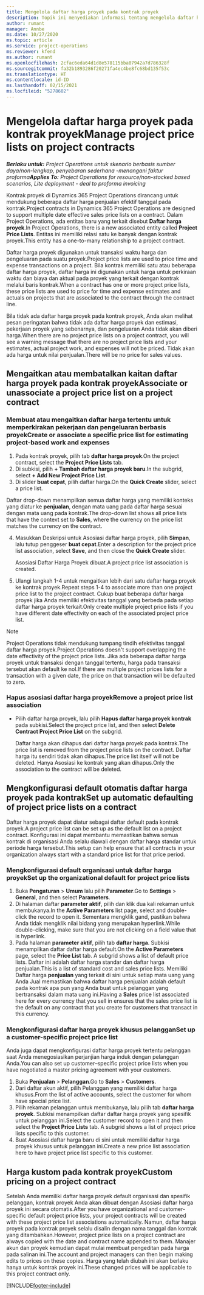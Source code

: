 ```yaml
---
title: Mengelola daftar harga proyek pada kontrak proyek
description: Topik ini menyediakan informasi tentang mengelola daftar harga proyek pada kontrak proyek.
author: rumant
manager: Annbe
ms.date: 10/27/2020
ms.topic: article
ms.service: project-operations
ms.reviewer: kfend
ms.author: rumant
ms.openlocfilehash: 2cfac6eda64d1d8e578115bba07942a7d786328f
ms.sourcegitcommit: fa32b1893286f20271fa4ec4be8fc68bd135f53c
ms.translationtype: HT
ms.contentlocale: id-ID
ms.lasthandoff: 02/15/2021
ms.locfileid: "5278602"
---
```

# <a name="manage-project-price-lists-on-project-contracts"></a><span data-ttu-id="7ec07-103">Mengelola daftar harga proyek pada kontrak proyek</span><span class="sxs-lookup"><span data-stu-id="7ec07-103">Manage project price lists on project contracts</span></span>

<span data-ttu-id="7ec07-104">_**Berlaku untuk:** Project Operations untuk skenario berbasis sumber daya/non-lengkap, penyebaran sederhana -menangani faktur proforma_</span><span class="sxs-lookup"><span data-stu-id="7ec07-104">_**Applies To:** Project Operations for resource/non-stocked based scenarios, Lite deployment - deal to proforma invoicing_</span></span>

<span data-ttu-id="7ec07-105">Kontrak proyek di Dynamics 365 Project Operations dirancang untuk mendukung beberapa daftar harga penjualan efektif tanggal pada kontrak.</span><span class="sxs-lookup"><span data-stu-id="7ec07-105">Project contracts in Dynamics 365 Project Operations are designed to support multiple date effective sales price lists on a contract.</span></span> <span data-ttu-id="7ec07-106">Dalam Project Operations, ada entitas baru yang terkait disebut **Daftar harga proyek**.</span><span class="sxs-lookup"><span data-stu-id="7ec07-106">In Project Operations, there is a new associated entity called **Project Price Lists**.</span></span> <span data-ttu-id="7ec07-107">Entitas ini memiliki relasi satu ke banyak dengan kontrak proyek.</span><span class="sxs-lookup"><span data-stu-id="7ec07-107">This entity has a one-to-many relationship to a project contract.</span></span>

<span data-ttu-id="7ec07-108">Daftar harga proyek digunakan untuk transaksi waktu harga dan pengeluaran pada suatu proyek.</span><span class="sxs-lookup"><span data-stu-id="7ec07-108">Project price lists are used to price time and expense transactions on a project.</span></span> <span data-ttu-id="7ec07-109">Bila kontrak memiliki satu atau beberapa daftar harga proyek, daftar harga ini digunakan untuk harga untuk perkiraan waktu dan biaya dan aktual pada proyek yang terkait dengan kontrak melalui baris kontrak.</span><span class="sxs-lookup"><span data-stu-id="7ec07-109">When a contract has one or more project price lists, these price lists are used to price for time and expense estimates and actuals on projects that are associated to the contract through the contract line.</span></span>

<span data-ttu-id="7ec07-110">Bila tidak ada daftar harga proyek pada kontrak proyek, Anda akan melihat pesan peringatan bahwa tidak ada daftar harga proyek dan estimasi, pekerjaan proyek yang sebenarnya, dan pengeluaran Anda tidak akan diberi harga.</span><span class="sxs-lookup"><span data-stu-id="7ec07-110">When there are no project price lists on a project contract, you will see a warning message that there are no project price lists and your estimates, actual project work, and expenses will not be priced.</span></span> <span data-ttu-id="7ec07-111">Tidak akan ada harga untuk nilai penjualan.</span><span class="sxs-lookup"><span data-stu-id="7ec07-111">There will be no price for sales values.</span></span>

## <a name="associate-or-unassociate-a-project-price-list-on-a-project-contract"></a><span data-ttu-id="7ec07-112">Mengaitkan atau membatalkan kaitan daftar harga proyek pada kontrak proyek</span><span class="sxs-lookup"><span data-stu-id="7ec07-112">Associate or unassociate a project price list on a project contract</span></span>

### <a name="create-or-associate-a-specific-price-list-for-estimating-project-based-work-and-expenses"></a><span data-ttu-id="7ec07-113">Membuat atau mengaitkan daftar harga tertentu untuk memperkirakan pekerjaan dan pengeluaran berbasis proyek</span><span class="sxs-lookup"><span data-stu-id="7ec07-113">Create or associate a specific price list for estimating project-based work and expenses</span></span>

1. <span data-ttu-id="7ec07-114">Pada kontrak proyek, pilih tab **daftar harga proyek**.</span><span class="sxs-lookup"><span data-stu-id="7ec07-114">On the project contract, select the **Project Price Lists** tab.</span></span>
2. <span data-ttu-id="7ec07-115">Di subkisi, pilih **+ Tambah daftar harga proyek baru**.</span><span class="sxs-lookup"><span data-stu-id="7ec07-115">In the subgrid, select **+ Add New Project Price List**.</span></span>
3. <span data-ttu-id="7ec07-116">Di slider **buat cepat**, pilih daftar harga.</span><span class="sxs-lookup"><span data-stu-id="7ec07-116">On the **Quick Create** slider, select a price list.</span></span> 

  <span data-ttu-id="7ec07-117">Daftar drop-down menampilkan semua daftar harga yang memiliki konteks yang diatur ke **penjualan**, dengan mata uang pada daftar harga sesuai dengan mata uang pada kontrak.</span><span class="sxs-lookup"><span data-stu-id="7ec07-117">The drop-down list shows all price lists that have the context set to **Sales**, where the currency on the price list matches the currency on the contract.</span></span>
  
4. <span data-ttu-id="7ec07-118">Masukkan Deskripsi untuk Asosiasi daftar harga proyek, pilih **Simpan**, lalu tutup penggeser **buat cepat**.</span><span class="sxs-lookup"><span data-stu-id="7ec07-118">Enter a description for the project price list association, select **Save**, and then close the **Quick Create** slider.</span></span>

   <span data-ttu-id="7ec07-119">Asosiasi Daftar Harga Proyek dibuat.</span><span class="sxs-lookup"><span data-stu-id="7ec07-119">A project price list association is created.</span></span>
   
5. <span data-ttu-id="7ec07-120">Ulangi langkah 1-4 untuk mengaitkan lebih dari satu daftar harga proyek ke kontrak proyek.</span><span class="sxs-lookup"><span data-stu-id="7ec07-120">Repeat steps 1-4 to associate more than one project price list to the project contract.</span></span> <span data-ttu-id="7ec07-121">Cukup buat beberapa daftar harga proyek jika Anda memiliki efektivitas tanggal yang berbeda pada setiap daftar harga proyek terkait.</span><span class="sxs-lookup"><span data-stu-id="7ec07-121">Only create multiple project price lists if you have different date effectivity on each of the associated project price list.</span></span>

> [!NOTE]
> <span data-ttu-id="7ec07-122">Project Operations tidak mendukung tumpang tindih efektivitas tanggal daftar harga proyek.</span><span class="sxs-lookup"><span data-stu-id="7ec07-122">Project Operations doesn't support overlapping the date effectivity of the project price lists.</span></span> <span data-ttu-id="7ec07-123">Jika ada beberapa daftar harga proyek untuk transaksi dengan tanggal tertentu, harga pada transaksi tersebut akan default ke nol.</span><span class="sxs-lookup"><span data-stu-id="7ec07-123">If there are multiple project prices lists for a transaction with a given date, the price on that transaction will be defaulted to zero.</span></span>

### <a name="remove-a-project-price-list-association"></a><span data-ttu-id="7ec07-124">Hapus asosiasi daftar harga proyek</span><span class="sxs-lookup"><span data-stu-id="7ec07-124">Remove a project price list association</span></span>

- <span data-ttu-id="7ec07-125">Pilih daftar harga proyek, lalu pilih **Hapus daftar harga proyek kontrak** pada subkisi.</span><span class="sxs-lookup"><span data-stu-id="7ec07-125">Select the project price list, and then select **Delete Contract Project Price List** on the subgrid.</span></span> 

  <span data-ttu-id="7ec07-126">Daftar harga akan dihapus dari daftar harga proyek pada kontrak.</span><span class="sxs-lookup"><span data-stu-id="7ec07-126">The price list is removed from the project price lists on the contract.</span></span> <span data-ttu-id="7ec07-127">Daftar harga itu sendiri tidak akan dihapus.</span><span class="sxs-lookup"><span data-stu-id="7ec07-127">The price list itself will not be deleted.</span></span> <span data-ttu-id="7ec07-128">Hanya Asosiasi ke kontrak yang akan dihapus.</span><span class="sxs-lookup"><span data-stu-id="7ec07-128">Only the association to the contract will be deleted.</span></span>

## <a name="set-up-automatic-defaulting-of-project-price-lists-on-a-contract"></a><span data-ttu-id="7ec07-129">Mengkonfigurasi default otomatis daftar harga proyek pada kontrak</span><span class="sxs-lookup"><span data-stu-id="7ec07-129">Set up automatic defaulting of project price lists on a contract</span></span>

<span data-ttu-id="7ec07-130">Daftar harga proyek dapat diatur sebagai daftar default pada kontrak proyek.</span><span class="sxs-lookup"><span data-stu-id="7ec07-130">A project price list can be set up as the default list on a project contract.</span></span> <span data-ttu-id="7ec07-131">Konfigurasi ini dapat membantu memastikan bahwa semua kontrak di organisasi Anda selalu diawali dengan daftar harga standar untuk periode harga tersebut.</span><span class="sxs-lookup"><span data-stu-id="7ec07-131">This setup can help ensure that all contracts in your organization always start with a standard price list for that price period.</span></span>

### <a name="set-up-the-organizational-default-for-project-price-lists"></a><span data-ttu-id="7ec07-132">Mengkonfigurasi default organisasi untuk daftar harga proyek</span><span class="sxs-lookup"><span data-stu-id="7ec07-132">Set up the organizational default for project price lists</span></span>

1. <span data-ttu-id="7ec07-133">Buka **Pengaturan** > **Umum** lalu pilih **Parameter**.</span><span class="sxs-lookup"><span data-stu-id="7ec07-133">Go to **Settings** > **General**, and then select **Parameters**.</span></span>
2. <span data-ttu-id="7ec07-134">Di halaman daftar **parameter aktif**, pilih dan klik dua kali rekaman untuk membukanya.</span><span class="sxs-lookup"><span data-stu-id="7ec07-134">In the **Active Parameters** list page, select and double-click the record to open it.</span></span> <span data-ttu-id="7ec07-135">Sementara mengklik gand, pastikan bahwa Anda tidak mengklik nilai bidang yang merupakan hyperlink.</span><span class="sxs-lookup"><span data-stu-id="7ec07-135">While double–clicking, make sure that you are not clicking on a field value that is hyperlink.</span></span> 
3. <span data-ttu-id="7ec07-136">Pada halaman **parameter aktif**, pilih tab **daftar harga**. Subkisi menampilkan daftar daftar harga default.</span><span class="sxs-lookup"><span data-stu-id="7ec07-136">On the **Active Parameters** page, select the **Price List** tab. A subgrid shows a list of default price lists.</span></span> <span data-ttu-id="7ec07-137">Daftar ini adalah daftar harga standar dan daftar harga penjualan.</span><span class="sxs-lookup"><span data-stu-id="7ec07-137">This is a list of standard cost and sales price lists.</span></span> <span data-ttu-id="7ec07-138">Memiliki Daftar harga **penjualan** yang terkait di sini untuk setiap mata uang yang Anda Jual memastikan bahwa daftar harga penjualan adalah default pada kontrak apa pun yang Anda buat untuk pelanggan yang bertransaksi dalam mata uang ini.</span><span class="sxs-lookup"><span data-stu-id="7ec07-138">Having a **Sales** price list associated here for every currency that you sell in ensures that the sales price list is the default on any contract that you create for customers that transact in this currency.</span></span>

### <a name="set-up-a-customer-specific-project-price-list"></a><span data-ttu-id="7ec07-139">Mengkonfigurasi daftar harga proyek khusus pelanggan</span><span class="sxs-lookup"><span data-stu-id="7ec07-139">Set up a customer-specific project price list</span></span>

<span data-ttu-id="7ec07-140">Anda juga dapat mengkonfigurasi daftar harga proyek tertentu pelanggan saat Anda menegosiasikan perjanjian harga induk dengan pelanggan Anda.</span><span class="sxs-lookup"><span data-stu-id="7ec07-140">You can also set up customer–specific project price lists when you have negotiated a master pricing agreement with your customers.</span></span>

1. <span data-ttu-id="7ec07-141">Buka **Penjualan** > **Pelanggan**.</span><span class="sxs-lookup"><span data-stu-id="7ec07-141">Go to **Sales** > **Customers**.</span></span>
2. <span data-ttu-id="7ec07-142">Dari daftar akun aktif, pilih Pelanggan yang memiliki daftar harga khusus.</span><span class="sxs-lookup"><span data-stu-id="7ec07-142">From the list of active accounts, select the customer for whom have special price list.</span></span>
3. <span data-ttu-id="7ec07-143">Pilih rekaman pelanggan untuk membukanya, lalu pilih tab **daftar harga proyek**. Subkisi menampilkan daftar daftar harga proyek yang spesifik untuk pelanggan ini.</span><span class="sxs-lookup"><span data-stu-id="7ec07-143">Select the customer record to open it and then select the **Project Price Lists** tab. A subgrid shows a list of project price lists specific to this customer.</span></span> 
4. <span data-ttu-id="7ec07-144">Buat Asosiasi daftar harga baru di sini untuk memiliki daftar harga proyek khusus untuk pelanggan ini.</span><span class="sxs-lookup"><span data-stu-id="7ec07-144">Create a new price list association here to have project price list specific to this customer.</span></span>

## <a name="custom-pricing-on-a-project-contract"></a><span data-ttu-id="7ec07-145">Harga kustom pada kontrak proyek</span><span class="sxs-lookup"><span data-stu-id="7ec07-145">Custom pricing on a project contract</span></span>

<span data-ttu-id="7ec07-146">Setelah Anda memiliki daftar harga proyek default organisasi dan spesifik pelanggan, kontrak proyek Anda akan dibuat dengan Asosiasi daftar harga proyek ini secara otomatis.</span><span class="sxs-lookup"><span data-stu-id="7ec07-146">After you have organizational and customer-specific default project price lists, your project contracts will be created with these project price list associations automatically.</span></span> <span data-ttu-id="7ec07-147">Namun, daftar harga proyek pada kontrak proyek selalu disalin dengan nama tanggal dan kontrak yang ditambahkan.</span><span class="sxs-lookup"><span data-stu-id="7ec07-147">However, project price lists on a project contract are always copied with the date and contract name appended to them.</span></span> <span data-ttu-id="7ec07-148">Manajer akun dan proyek kemudian dapat mulai membuat pengeditan pada harga pada salinan ini.</span><span class="sxs-lookup"><span data-stu-id="7ec07-148">The account and project managers can then begin making edits to prices on these copies.</span></span> <span data-ttu-id="7ec07-149">Harga yang telah diubah ini akan berlaku hanya untuk kontrak proyek ini.</span><span class="sxs-lookup"><span data-stu-id="7ec07-149">These changed prices will be applicable to this project contract only.</span></span>


[!INCLUDE[footer-include](../includes/footer-banner.md)]